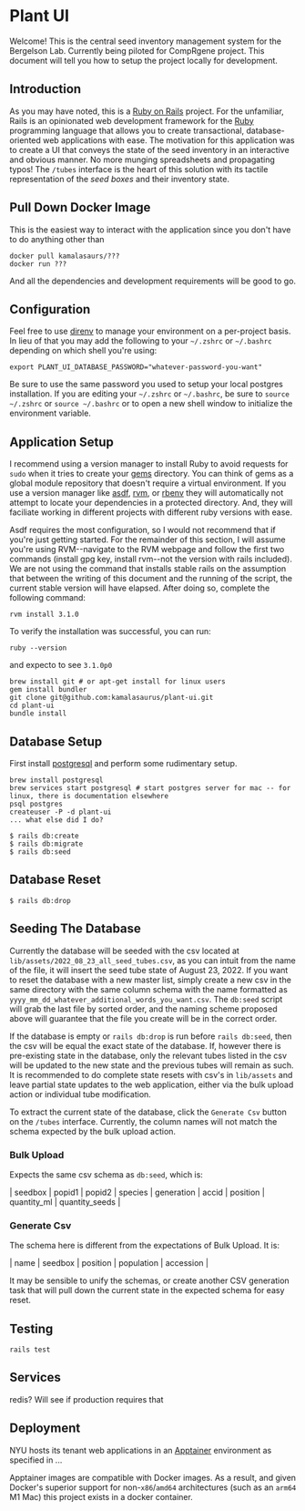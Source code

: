 # Plant UI

Welcome!  This is the central seed inventory management system for the Bergelson Lab.  Currently being piloted for CompRgene project.  This document will tell you how to setup the project locally for development.

## Introduction

As you may have noted, this is a [Ruby on Rails](https://rubyonrails.org) project.  For the unfamiliar, Rails is an opinionated web development framework for the [Ruby](https://www.ruby-lang.org/en/) programming language that allows you to create transactional, database-oriented web applications with ease.  The motivation for this application was to create a UI that conveys the state of the seed inventory in an interactive and obvious manner.  No more munging spreadsheets and propagating typos!  The `/tubes` interface is the heart of this solution with its tactile representation of the <em>seed boxes</em> and their inventory state.

## Pull Down Docker Image

This is the easiest way to interact with the application since you don't have to do anything other than 

```
docker pull kamalasaurs/???
docker run ???
``` 

And all the dependencies and development requirements will be good to go.

## Configuration

Feel free to use [direnv](https://direnv.net) to manage your environment on a per-project basis.  In lieu of that you may add the following to your `~/.zshrc` or `~/.bashrc` depending on which shell you're using:

`export PLANT_UI_DATABASE_PASSWORD="whatever-password-you-want"`

Be sure to use the same password you used to setup your local postgres installation.  If you are editing your `~/.zshrc` or `~/.bashrc`, be sure to `source ~/.zshrc` or `source ~/.bashrc` or to open a new shell window to initialize the environment variable.

## Application Setup

I recommend using a version manager to install Ruby to avoid requests for `sudo` when it tries to create your [gems](https://rubygems.org) directory.  You can think of gems as a global module repository that doesn't require a virtual environment.  If you use a version manager like [asdf](https://asdf-vm.com), [rvm](https://rvm.io), or [rbenv](http://rbenv.org) they will automatically not attempt to locate your dependencies in a protected directory.  And, they will faciliate working in different projects with different ruby versions with ease.

Asdf requires the most configuration, so I would not recommend that if you're just getting started.  For the remainder of this section, I will assume you're using RVM--navigate to the RVM webpage and follow the first two commands (install gpg key, install rvm--not the version with rails included).  We are not using the command that installs stable rails on the assumption that between the writing of this document and the running of the script, the current stable version will have elapsed.  After doing so, complete the following command:

```
rvm install 3.1.0
```

To verify the installation was successful, you can run:

```
ruby --version
```

and expecto to see `3.1.0p0`


```
brew install git # or apt-get install for linux users
gem install bundler
git clone git@github.com:kamalasaurus/plant-ui.git
cd plant-ui
bundle install
```

## Database Setup

First install [postgresql](https://www.postgresql.org) and perform some rudimentary setup.

```
brew install postgresql
brew services start postgresql # start postgres server for mac -- for linux, there is documentation elsewhere
psql postgres
createuser -P -d plant-ui
... what else did I do?
```

```
$ rails db:create
$ rails db:migrate
$ rails db:seed
```

## Database Reset

`$ rails db:drop`

## Seeding The Database

Currently the database will be seeded with the csv located at `lib/assets/2022_08_23_all_seed_tubes.csv`, as you can intuit from the name of the file, it will insert the seed tube state of August 23, 2022.  If you want to reset the database with a new master list, simply create a new csv in the same directory with the same column schema with the name formatted as `yyyy_mm_dd_whatever_additional_words_you_want.csv`.  The `db:seed` script will grab the last file by sorted order, and the naming scheme proposed above will guarantee that the file you create will be in the correct order.

If the database is empty or `rails db:drop` is run before `rails db:seed`, then the csv will be equal the exact state of the database.  If, however there is pre-existing state in the database, only the relevant tubes listed in the csv will be updated to the new state and the previous tubes will remain as such.  It is recommended to do complete state resets with csv's in `lib/assets` and leave partial state updates to the web application, either via the bulk upload action or individual tube modification.

To extract the current state of the database, click the `Generate Csv` button on the `/tubes` interface.  Currently, the column names will not match the schema expected by the bulk upload action.

### Bulk Upload

Expects the same csv schema as `db:seed`, which is:

| seedbox | popid1 | popid2 | species | generation | accid | position | quantity_ml | quantity_seeds |

### Generate Csv

The schema here is different from the expectations of Bulk Upload.  It is:

| name | seedbox | position | population | accession |

It may be sensible to unify the schemas, or create another CSV generation task that will pull down the current state in the expected schema for easy reset.

## Testing

`rails test`

## Services

redis?  Will see if production requires that

## Deployment

NYU hosts its tenant web applications in an [Apptainer](https://apptainer.org) environment as specified in ...

Apptainer images are compatible with Docker images.  As a result, and given Docker's superior support for non-`x86`/`amd64` architectures (such as an `arm64` M1 Mac) this project exists in a docker container.
